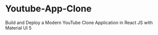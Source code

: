 # Youtube-App-Clone
Build and Deploy a Modern YouTube Clone Application in React JS with Material UI 5
